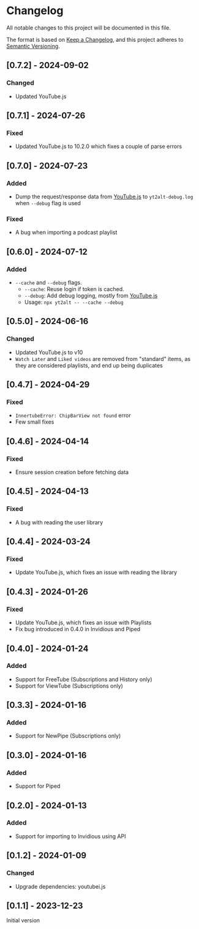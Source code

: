 # Changelog

All notable changes to this project will be documented in this file.

The format is based on [Keep a Changelog](https://keepachangelog.com/en/1.0.0/),
and this project adheres to [Semantic Versioning](https://semver.org/spec/v2.0.0.html).

## [0.7.2] - 2024-09-02

### Changed

- Updated YouTube.js

## [0.7.1] - 2024-07-26

### Fixed

- Updated YouTube.js to 10.2.0 which fixes a couple of parse errors

## [0.7.0] - 2024-07-23

### Added

- Dump the request/response data from [YouTube.js](https://github.com/LuanRT/YouTube.js) to `yt2alt-debug.log` when `--debug` flag is used

### Fixed

- A bug when importing a podcast playlist

## [0.6.0] - 2024-07-12

### Added

- `--cache` and `--debug` flags.
  - `--cache`: Reuse login if token is cached.
  - `--debug`: Add debug logging, mostly from [YouTube.js](https://github.com/LuanRT/YouTube.js)
  - Usage: `npx yt2alt -- --cache --debug`

## [0.5.0] - 2024-06-16

### Changed

- Updated YouTube.js to v10
- `Watch Later` and `Liked videos` are removed from "standard" items, as they are considered playlists, and end up being duplicates

## [0.4.7] - 2024-04-29

### Fixed

- `InnertubeError: ChipBarView not found` error
- Few small fixes

## [0.4.6] - 2024-04-14

### Fixed

- Ensure session creation before fetching data

## [0.4.5] - 2024-04-13

### Fixed

- A bug with reading the user library

## [0.4.4] - 2024-03-24

### Fixed

- Update YouTube.js, which fixes an issue with reading the library

## [0.4.3] - 2024-01-26

### Fixed

- Update YouTube.js, which fixes an issue with Playlists
- Fix bug introduced in 0.4.0 in Invidious and Piped

## [0.4.0] - 2024-01-24

### Added

- Support for FreeTube (Subscriptions and History only)
- Support for ViewTube (Subscriptions only)

## [0.3.3] - 2024-01-16

### Added

- Support for NewPipe (Subscriptions only)

## [0.3.0] - 2024-01-16

### Added

- Support for Piped

## [0.2.0] - 2024-01-13

### Added

- Support for importing to Invidious using API

## [0.1.2] - 2024-01-09

### Changed

- Upgrade dependencies: youtubei.js

## [0.1.1] - 2023-12-23

Initial version

<!-- markdownlint-configure-file {"MD024": { "siblings_only": true } } -->

